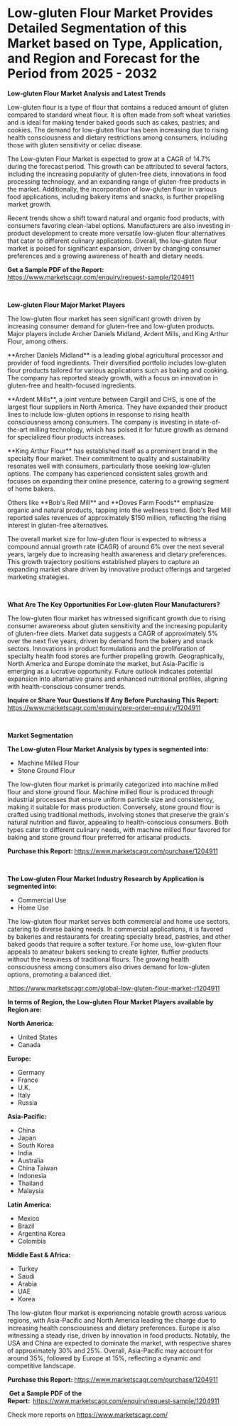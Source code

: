 <p><h1>Low-gluten Flour Market Provides Detailed Segmentation of this Market based on Type, Application, and Region and Forecast for the Period from 2025 - 2032</h1></p><p><strong>Low-gluten Flour Market Analysis and Latest Trends</strong></p>
<p><p>Low-gluten flour is a type of flour that contains a reduced amount of gluten compared to standard wheat flour. It is often made from soft wheat varieties and is ideal for making tender baked goods such as cakes, pastries, and cookies. The demand for low-gluten flour has been increasing due to rising health consciousness and dietary restrictions among consumers, including those with gluten sensitivity or celiac disease.</p><p>The Low-gluten Flour Market is expected to grow at a CAGR of 14.7% during the forecast period. This growth can be attributed to several factors, including the increasing popularity of gluten-free diets, innovations in food processing technology, and an expanding range of gluten-free products in the market. Additionally, the incorporation of low-gluten flour in various food applications, including bakery items and snacks, is further propelling market growth.</p><p>Recent trends show a shift toward natural and organic food products, with consumers favoring clean-label options. Manufacturers are also investing in product development to create more versatile low-gluten flour alternatives that cater to different culinary applications. Overall, the low-gluten flour market is poised for significant expansion, driven by changing consumer preferences and a growing awareness of health and dietary needs.</p></p>
<p><strong>Get a Sample PDF of the Report:&nbsp;</strong> <a href="https://www.marketscagr.com/enquiry/request-sample/1204911?utm_campaign=3115&utm_medium=2&utm_source=Github&utm_content=ia&utm_term=26032025&utm_id=low-gluten-flour">https://www.marketscagr.com/enquiry/request-sample/1204911</a></p>
<p>&nbsp;</p>
<p><strong>Low-gluten Flour Major Market Players</strong></p>
<p><p>The low-gluten flour market has seen significant growth driven by increasing consumer demand for gluten-free and low-gluten products. Major players include Archer Daniels Midland, Ardent Mills, and King Arthur Flour, among others.</p><p>**Archer Daniels Midland** is a leading global agricultural processor and provider of food ingredients. Their diversified portfolio includes low-gluten flour products tailored for various applications such as baking and cooking. The company has reported steady growth, with a focus on innovation in gluten-free and health-focused ingredients.</p><p>**Ardent Mills**, a joint venture between Cargill and CHS, is one of the largest flour suppliers in North America. They have expanded their product lines to include low-gluten options in response to rising health consciousness among consumers. The company is investing in state-of-the-art milling technology, which has poised it for future growth as demand for specialized flour products increases.</p><p>**King Arthur Flour** has established itself as a prominent brand in the specialty flour market. Their commitment to quality and sustainability resonates well with consumers, particularly those seeking low-gluten options. The company has experienced consistent sales growth and focuses on expanding their online presence, catering to a growing segment of home bakers.</p><p>Others like **Bob's Red Mill** and **Doves Farm Foods** emphasize organic and natural products, tapping into the wellness trend. Bob's Red Mill reported sales revenues of approximately $150 million, reflecting the rising interest in gluten-free alternatives.</p><p>The overall market size for low-gluten flour is expected to witness a compound annual growth rate (CAGR) of around 6% over the next several years, largely due to increasing health awareness and dietary preferences. This growth trajectory positions established players to capture an expanding market share driven by innovative product offerings and targeted marketing strategies.</p></p>
<p>&nbsp;</p>
<p><strong>What Are The Key Opportunities For Low-gluten Flour Manufacturers?</strong></p>
<p><p>The low-gluten flour market has witnessed significant growth due to rising consumer awareness about gluten sensitivity and the increasing popularity of gluten-free diets. Market data suggests a CAGR of approximately 5% over the next five years, driven by demand from the bakery and snack sectors. Innovations in product formulations and the proliferation of specialty health food stores are further propelling growth. Geographically, North America and Europe dominate the market, but Asia-Pacific is emerging as a lucrative opportunity. Future outlook indicates potential expansion into alternative grains and enhanced nutritional profiles, aligning with health-conscious consumer trends.</p></p>
<p><strong>Inquire or Share Your Questions If Any Before Purchasing This Report:</strong> <a href="https://www.marketscagr.com/enquiry/pre-order-enquiry/1204911?utm_campaign=3115&utm_medium=2&utm_source=Github&utm_content=ia&utm_term=26032025&utm_id=low-gluten-flour">https://www.marketscagr.com/enquiry/pre-order-enquiry/1204911</a></p>
<p>&nbsp;</p>
<p><strong>Market Segmentation</strong></p>
<p><strong>The Low-gluten Flour Market Analysis by types is segmented into:</strong></p>
<p><ul><li>Machine Milled Flour</li><li>Stone Ground Flour</li></ul></p>
<p><p>The low-gluten flour market is primarily categorized into machine milled flour and stone ground flour. Machine milled flour is produced through industrial processes that ensure uniform particle size and consistency, making it suitable for mass production. Conversely, stone ground flour is crafted using traditional methods, involving stones that preserve the grain's natural nutrition and flavor, appealing to health-conscious consumers. Both types cater to different culinary needs, with machine milled flour favored for baking and stone ground flour preferred for artisanal products.</p></p>
<p><strong>Purchase this Report:&nbsp;</strong><a href="https://www.marketscagr.com/purchase/1204911?utm_campaign=3115&utm_medium=2&utm_source=Github&utm_content=ia&utm_term=26032025&utm_id=low-gluten-flour">https://www.marketscagr.com/purchase/1204911</a></p>
<p>&nbsp;</p>
<p><strong>The Low-gluten Flour Market Industry Research by Application is segmented into:</strong></p>
<p><ul><li>Commercial Use</li><li>Home Use</li></ul></p>
<p><p>The low-gluten flour market serves both commercial and home use sectors, catering to diverse baking needs. In commercial applications, it is favored by bakeries and restaurants for creating specialty bread, pastries, and other baked goods that require a softer texture. For home use, low-gluten flour appeals to amateur bakers seeking to create lighter, fluffier products without the heaviness of traditional flours. The growing health consciousness among consumers also drives demand for low-gluten options, promoting a balanced diet.</p></p>
<p><a href="https://www.marketscagr.com/global-low-gluten-flour-market-r1204911?utm_campaign=3115&utm_medium=2&utm_source=Github&utm_content=ia&utm_term=26032025&utm_id=low-gluten-flour">&nbsp;https://www.marketscagr.com/global-low-gluten-flour-market-r1204911</a></p>
<p><strong>In terms of Region, the Low-gluten Flour Market Players available by Region are:</strong></p>
<p>
    <p> <strong> North America: </strong>
        <ul>
            <li>United States</li>
            <li>Canada</li>
        </ul>
        </p> 
    <p> <strong> Europe: </strong>
        <ul>
            <li>Germany</li>
            <li>France</li>
            <li>U.K.</li>
            <li>Italy</li>
            <li>Russia</li>
        </ul>
        </p> 
    <p> <strong> Asia-Pacific: </strong>
        <ul>
            <li>China</li>
            <li>Japan</li>
            <li>South Korea</li>
            <li>India</li>
            <li>Australia</li>
            <li>China Taiwan</li>
            <li>Indonesia</li>
            <li>Thailand</li>
            <li>Malaysia</li>
        </ul>
        </p> 
    <p> <strong> Latin America: </strong>
        <ul>
            <li>Mexico</li>
            <li>Brazil</li>
            <li>Argentina Korea</li>
            <li>Colombia</li>
        </ul>
        </p> 
    <p> <strong> Middle East & Africa: </strong>
        <ul>
            <li>Turkey</li>
            <li>Saudi</li>
            <li>Arabia</li>
            <li>UAE</li>
            <li>Korea</li>
        </ul>
    </p>
    </p>
<p><p>The low-gluten flour market is experiencing notable growth across various regions, with Asia-Pacific and North America leading the charge due to increasing health consciousness and dietary preferences. Europe is also witnessing a steady rise, driven by innovation in food products. Notably, the USA and China are expected to dominate the market, with respective shares of approximately 30% and 25%. Overall, Asia-Pacific may account for around 35%, followed by Europe at 15%, reflecting a dynamic and competitive landscape.</p></p>
<p><strong>Purchase this Report: </strong><a href="https://www.marketscagr.com/purchase/1204911?utm_campaign=3115&utm_medium=2&utm_source=Github&utm_content=ia&utm_term=26032025&utm_id=low-gluten-flour">https://www.marketscagr.com/purchase/1204911</a></p>
<p>&nbsp;<strong>Get a Sample PDF of the Report:&nbsp;&nbsp;</strong><a href="https://www.marketscagr.com/enquiry/request-sample/1204911?utm_campaign=3115&utm_medium=2&utm_source=Github&utm_content=ia&utm_term=26032025&utm_id=low-gluten-flour">https://www.marketscagr.com/enquiry/request-sample/1204911</a></p>
<p><strong></strong></p>
<p>Check more reports on <a href="https://www.marketscagr.com/?utm_campaign=3115&utm_medium=2&utm_source=Github&utm_content=ia&utm_term=26032025&utm_id=low-gluten-flour">https://www.marketscagr.com/</a></p>